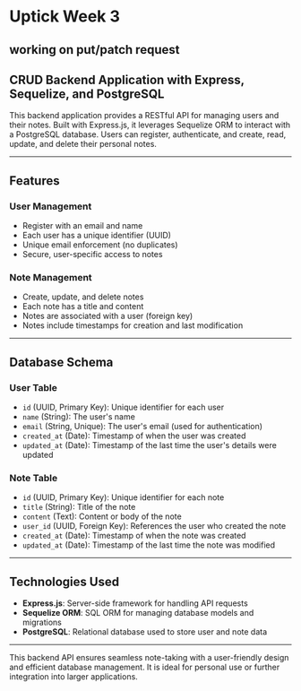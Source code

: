 # Uptick Week 3

## working on put/patch request

## CRUD Backend Application with Express, Sequelize, and PostgreSQL

This backend application provides a RESTful API for managing users and their notes. Built with Express.js, it leverages Sequelize ORM to interact with a PostgreSQL database. Users can register, authenticate, and create, read, update, and delete their personal notes.

---

## Features

### User Management

- Register with an email and name
- Each user has a unique identifier (UUID)
- Unique email enforcement (no duplicates)
- Secure, user-specific access to notes

### Note Management

- Create, update, and delete notes
- Each note has a title and content
- Notes are associated with a user (foreign key)
- Notes include timestamps for creation and last modification

---

## Database Schema

### User Table

- `id` (UUID, Primary Key): Unique identifier for each user
- `name` (String): The user's name
- `email` (String, Unique): The user's email (used for authentication)
- `created_at` (Date): Timestamp of when the user was created
- `updated_at` (Date): Timestamp of the last time the user's details were updated

### Note Table

- `id` (UUID, Primary Key): Unique identifier for each note
- `title` (String): Title of the note
- `content` (Text): Content or body of the note
- `user_id` (UUID, Foreign Key): References the user who created the note
- `created_at` (Date): Timestamp of when the note was created
- `updated_at` (Date): Timestamp of the last time the note was modified

---

## Technologies Used

- **Express.js**: Server-side framework for handling API requests
- **Sequelize ORM**: SQL ORM for managing database models and migrations
- **PostgreSQL**: Relational database used to store user and note data

---

This backend API ensures seamless note-taking with a user-friendly design and efficient database management. It is ideal for personal use or further integration into larger applications.
